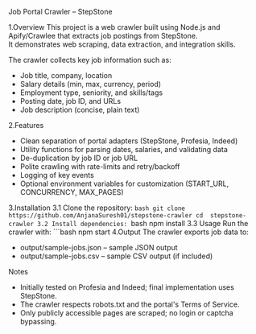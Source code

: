 Job Portal Crawler – StepStone

  1.Overview
This project is a web crawler built using Node.js and Apify/Crawlee that extracts job postings from StepStone.  
It demonstrates web scraping, data extraction, and integration skills.

The crawler collects key job information such as:
- Job title, company, location
- Salary details (min, max, currency, period)
- Employment type, seniority, and skills/tags
- Posting date, job ID, and URLs
- Job description (concise, plain text)

2.Features
- Clean separation of portal adapters (StepStone, Profesia, Indeed)
- Utility functions for parsing dates, salaries, and validating data
- De-duplication by job ID or job URL
- Polite crawling with rate-limits and retry/backoff
- Logging of key events
- Optional environment variables for customization (START_URL, CONCURRENCY, MAX_PAGES)

3.Installation
  3.1 Clone the repository:
       ```bash
       git clone https://github.com/AnjanaSuresh01/stepstone-crawler
       cd  stepstone-crawler
  3.2 Install dependencies:
       ```bash
       npm install
  3.3 Usage
       Run the crawler with:
       ```bash
       npm start
4.Output
  The crawler exports job data to:
 - output/sample-jobs.json – sample JSON output
 - output/sample-jobs.csv – sample CSV output (if included)

Notes
- Initially tested on Profesia and Indeed; final implementation uses StepStone.
- The crawler respects robots.txt and the portal's Terms of Service.
- Only publicly accessible pages are scraped; no login or captcha bypassing.
